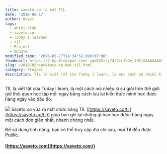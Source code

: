 ```yaml
---
title: saveto.co ra mắt TIL
date: '2016-05-17'
author: Duyet
tags:
  - ahihi.club
  - saveto.co
  - Today I learned
  - til
  - Project
  - Update
modified_time: '2016-05-17T14:34:52.999+07:00'
thumbnail: https://4.bp.blogspot.com/-agx83Kzlj74/VzrIvGe_JHI/AAAAAAAAVT8/5c8lpeSLa9IRif5NzOAnou0r3EiuOZb3wCK4B/s1600/saveto-til.png
slug: /2016/05/savetoco-ra-mat-til.html
category: Project
description: TIL là viết tắt của Today I learn, là một cách mà nhiều kĩ sư giỏi trên thế giới giữ thói quen học tập mỗi ngày bằng cách lưu lại kiến thức mình học được hàng ngày vào đâu đó.
---
```


TIL là viết tắt của Today I learn, là một cách mà nhiều kĩ sư giỏi trên thế giới giữ thói quen học tập mỗi ngày bằng cách lưu lại kiến thức mình học được hàng ngày vào đâu đó.

[![](https://4.bp.blogspot.com/-agx83Kzlj74/VzrIvGe_JHI/AAAAAAAAVT8/5c8lpeSLa9IRif5NzOAnou0r3EiuOZb3wCK4B/s1600/saveto-til.png)](https://4.bp.blogspot.com/-agx83Kzlj74/VzrIvGe_JHI/AAAAAAAAVT8/5c8lpeSLa9IRif5NzOAnou0r3EiuOZb3wCK4B/s1600/saveto-til.png)
Saveto.co vừa ra mắt chức năng TIL ([https://saveto.co/til](https://saveto.co/til)) giúp bạn ghi lại những gì bạn học được hàng ngày một cách đơn giản nhất, nhanh chóng nhất.

Để sử dụng tính năng, bạn có thể truy cập địa chỉ sau, mọi Til đều được Public.

#### [https://saveto.com](https://saveto.com/)
